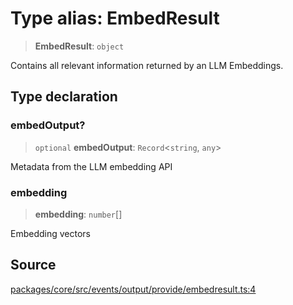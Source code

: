 # Type alias: EmbedResult

> **EmbedResult**: `object`

Contains all relevant information returned by an LLM Embeddings.

## Type declaration

### embedOutput?

> `optional` **embedOutput**: `Record`\<`string`, `any`\>

Metadata from the LLM embedding API

### embedding

> **embedding**: `number`[]

Embedding vectors

## Source

[packages/core/src/events/output/provide/embedresult.ts:4](https://github.com/VictorS67/encre/blob/42c3bddca4be2d23ad959c1c99381eefbf43789c/packages/core/src/events/output/provide/embedresult.ts#L4)
